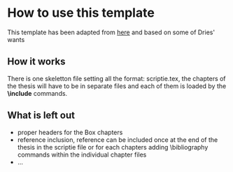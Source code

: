 # How to use this template

This template has been adapted from [here](https://latex.ugent.be/templates.php) and based on some of Dries' wants

## How it works

There is one skeletton file setting all the format: scriptie.tex, the chapters of the thesis will have to be in separate files and each of them is loaded by the __\include__ commands.

## What is left out

* proper headers for the Box chapters
* reference inclusion, reference can be included once at the end of the thesis in the scriptie file or for each chapters adding \bibliography commands within the individual chapter files
* ...
